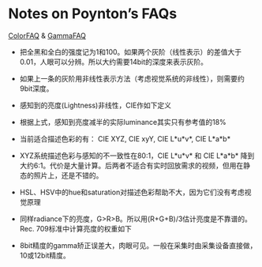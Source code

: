 Notes on Poynton’s FAQs
=======================

[ColorFAQ](https://github.com/edwardtoday/LED-Calibration/blob/master/ref/ColorFAQ.pdf) & [GammaFAQ](https://github.com/edwardtoday/LED-Calibration/blob/master/ref/GammaFAQ.pdf)

-   把全黑和全白的强度记为1和100。如果两个灰阶（线性表示）的差值大于0.01，人眼可以分辨。所以大约需要14bit的深度来表示灰阶。

-   如果上一条的灰阶用非线性表示方法（考虑视觉系统的非线性），则需要约9bit深度。

-   感知到的亮度(Lightness)非线性，CIE作如下定义

-   根据上式，感知到亮度减半的实际luminance其实只有参考值的18%

-   当前适合描述色彩的有： CIE XYZ, CIE xyY, CIE L\*u\*v\*, CIE L\*a\*b\*

-   XYZ系统描述色彩与感知的不一致性在80:1，CIE L\*u\*v\* 和 CIE L\*a\*b\* 降到大约6:1。代价是大量计算。后两者不适合有实时回放需求的视频，但用在静态的照片上，还是不错的。

-   HSL、HSV中的hue和saturation对描述色彩帮助不大，因为它们没有考虑视觉原理

-   同样radiance下的亮度，G\>R\>B。所以用(R+G+B)/3估计亮度是不靠谱的。Rec. 709标准中计算亮度的权重如下

-   8bit精度的gamma矫正误差大，肉眼可见。一般在采集时由采集设备直接做，10或12bit精度。


